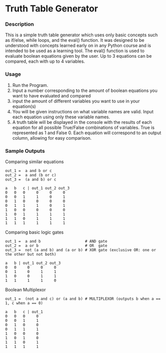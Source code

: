 # Truth Table Generator
 
### Description
This is a simple truth table generator which uses only basic concepts such as if/else, while loops, and the eval() 
function. It was designed to be understood with concepts learned early on in any Python course and is intended to be 
used as a learning tool. The eval() function is used to evaluate boolean equations given by the user. Up to 3 equations 
can be compared, each with up to 4 variables.

### Usage

1. Run the Program.
2. Input a number corresponding to the amount of boolean equations you want to have evaluated and compared
3. input the amount of different variables you want to use in your equation(s)
4. You will be given instructions on what variable names are valid. Input each equation using only these variable names.
5. A truth table will be displayed in the console with the results of each equation for all possible True/False combinations of variables. True is represented as 1 and False 0. Each equation will correspond to an output column, allowing for easy comparison.

### Sample Outputs
Comparing similar equations
```text
out_1 =  a and b or c
out_2 =  a and (b or c)
out_3 =  (a and b) or c

a   b   c | out_1 out_2 out_3 
0   0   0     0     0     0 
0   0   1     1     0     1 
0   1   0     0     0     0 
0   1   1     1     0     1 
1   0   0     0     0     0 
1   0   1     1     1     1 
1   1   0     1     1     1 
1   1   1     1     1     1 
```
Comparing basic logic gates
```text
out_1 =  a and b                    # AND gate
out_2 =  a or b                     # OR  gate
out_3 =  not (a and b) and (a or b) # XOR gate (exclusive OR: one or the other but not both)

a   b | out_1 out_2 out_3 
0   0     0     0     0 
0   1     0     1     1 
1   0     0     1     1 
1   1     1     1     0 
```
Boolean Multiplexor
```text
out_1 =  (not a and c) or (a and b) # MULTIPLEXOR (outputs b when a == 1, c when a == 0)

a   b   c | out_1 
0   0   0     0     
0   0   1     1     
0   1   0     0     
0   1   1     1     
1   0   0     0     
1   0   1     0     
1   1   0     1     
1   1   1     1     
```